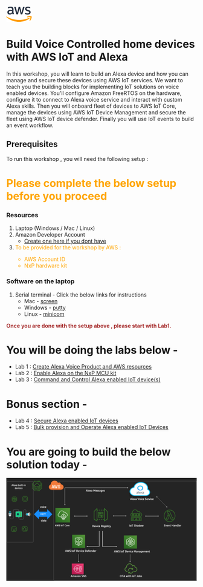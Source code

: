 ![alt text](./images//aws_logo.png)

# Build Voice Controlled home devices with AWS IoT and Alexa 

In this workshop, you will learn to build an Alexa device and how you can manage and secure these devices using AWS IoT services. We want to teach you the building blocks for implementing IoT solutions on voice enabled devices. You'll configure Amazon FreeRTOS on the hardware, configure it to connect to Alexa voice service and interact with custom Alexa skills. Then you will onboard fleet of devices to AWS IoT Core, manage the devices using AWS IoT Device Management and secure the fleet using AWS IoT device defender. Finally you will use IoT events to build an event workflow. 

## Prerequisites 
To run this workshop , you will need the following setup :

# <span style="color:orange">Please complete the below setup before you proceed</span>

### Resources 
1. Laptop (Windows / Mac / Linux)
2. Amazon Developer Account
    - [Create one here if you dont have](https://developer.amazon.com/login.html) 
3. <span style="color:orange">To be provided for the workshop by AWS :
    - AWS Account ID  
    - NxP hardware kit 
   </span>

### Software on the laptop
1. Serial terminal - Click the below links for instructions
    -   Mac -  [screen](./instructions/serial.md)    
    -   Windows - [putty](./instructions/serial.md)
    -   Linux -  [minicom](./instructions/serial.md) 

<span style="color:brown">**Once you are done with the setup above , please start with Lab1.** </span>

# You will be doing the labs below  -

- Lab 1 : [Create Alexa Voice Product and AWS resources](./instructions/lab1.md)
- Lab 2 : [Enable Alexa on the NxP MCU kit](./instructions/lab2.md)
- Lab 3 : [Command and Control Alexa enabled IoT device(s)](./instructions/lab3.md)

# Bonus section - 
- Lab 4 : [Secure Alexa enabled IoT devices](./instructions/lab4.md)
- Lab 5 : [Bulk provision and Operate Alexa enabled IoT Devices](./instructions/lab5.md)


# You are going to build the below solution today -
![alt text](./images/architecture.png)

